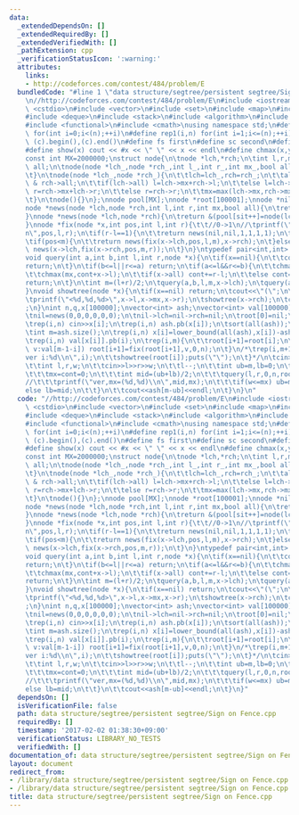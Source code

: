 ```yaml
---
data:
  _extendedDependsOn: []
  _extendedRequiredBy: []
  _extendedVerifiedWith: []
  _pathExtension: cpp
  _verificationStatusIcon: ':warning:'
  attributes:
    links:
    - http://codeforces.com/contest/484/problem/E
  bundledCode: "#line 1 \"data structure/segtree/persistent segtree/Sign on Fence.cpp\"\
    \n//http://codeforces.com/contest/484/problem/E\n#include <iostream>\n#include\
    \ <cstdio>\n#include <vector>\n#include <set>\n#include <map>\n#include <queue>\n\
    #include <deque>\n#include <stack>\n#include <algorithm>\n#include <cstring>\n\
    #include <functional>\n#include <cmath>\nusing namespace std;\n#define rep(i,n)\
    \ for(int i=0;i<(n);++i)\n#define rep1(i,n) for(int i=1;i<=(n);++i)\n#define all(c)\
    \ (c).begin(),(c).end()\n#define fs first\n#define sc second\n#define pb push_back\n\
    #define show(x) cout << #x << \" \" << x << endl\n#define chmax(x,y) x=max(x,y)\n\
    const int MX=2000000;\nstruct node{\n\tnode *lch,*rch;\n\tint l,r,mx;\n\tbool\
    \ all;\n\tnode(node *lch_,node *rch_,int l_,int r_,int mx_,bool all_){\n\t\tlch=lch_,rch=rch_,l=l_,r=r_,mx=mx_,all=all_;\n\
    \t}\n\tnode(node *lch_,node *rch_){\n\t\tlch=lch_,rch=rch_;\n\t\tall=lch->all\
    \ & rch->all;\n\t\tif(lch->all) l=lch->mx+rch->l;\n\t\telse l=lch->l;\n\t\tif(rch->all)\
    \ r=rch->mx+lch->r;\n\t\telse r=rch->r;\n\t\tmx=max(lch->mx,rch->mx);\n\t\tchmax(mx,lch->r+rch->l);\n\
    \t}\n\tnode(){}\n};\nnode pool[MX];\nnode *root[100001];\nnode *nil;\nint sit;\n\
    node *news(node *lch,node *rch,int l,int r,int mx,bool all){\n\treturn &(pool[sit++]=node(lch,rch,l,r,mx,all));\n\
    }\nnode *news(node *lch,node *rch){\n\treturn &(pool[sit++]=node(lch,rch));\n\
    }\nnode *fix(node *x,int pos,int l,int r){\t\t//0->1\n//\tprintf(\"pos,l,r=(%d,%d,%d)\\\
    n\",pos,l,r);\n\tif(r-l==1){\n\t\treturn news(nil,nil,1,1,1,1);\n\t}\n\tint m=(l+r)/2;\n\
    \tif(pos<m){\n\t\treturn news(fix(x->lch,pos,l,m),x->rch);\n\t}else{\n\t\treturn\
    \ news(x->lch,fix(x->rch,pos,m,r));\n\t}\n}\ntypedef pair<int,int> P;\nint mx,cont;\n\
    void query(int a,int b,int l,int r,node *x){\n\tif(x==nil){\n\t\tcont=0;\n\t\t\
    return;\n\t}\n\tif(b<=l||r<=a) return;\n\tif(a<=l&&r<=b){\n\t\tchmax(mx,x->mx);\n\
    \t\tchmax(mx,cont+x->l);\n\t\tif(x->all) cont+=r-l;\n\t\telse cont=x->r;\n\t\t\
    return;\n\t}\n\tint m=(l+r)/2;\n\tquery(a,b,l,m,x->lch);\n\tquery(a,b,m,r,x->rch);\n\
    }\nvoid showtree(node *x){\n\tif(x==nil) return;\n\tcout<<\"(\";\n\tshowtree(x->lch);\n\
    \tprintf(\"<%d,%d,%d>\",x->l,x->mx,x->r);\n\tshowtree(x->rch);\n\tcout<<\")\"\
    ;\n}\nint n,q,x[100000];\nvector<int> ash;\nvector<int> val[100000];\nint main(){\n\
    \tnil=news(0,0,0,0,0,0);\n\tnil->lch=nil->rch=nil;\n\troot[0]=nil;\n\tcin>>n;\n\
    \trep(i,n) cin>>x[i];\n\trep(i,n) ash.pb(x[i]);\n\tsort(all(ash));\n\tash.erase(unique(all(ash)),ash.end());\n\
    \tint m=ash.size();\n\trep(i,n) x[i]=lower_bound(all(ash),x[i])-ash.begin();\n\
    \trep(i,n) val[x[i]].pb(i);\n\trep(i,m){\n\t\troot[i+1]=root[i];\n\t\tfor(int\
    \ v:val[m-1-i]) root[i+1]=fix(root[i+1],v,0,n);\n\t}\n/*\trep(i,m+1){\n\t\tprintf(\"\
    ver i:%d\\n\",i);\n\t\tshowtree(root[i]);puts(\"\");\n\t}*/\n\tcin>>q;\n\trep(i,q){\n\
    \t\tint l,r,w;\n\t\tcin>>l>>r>>w;\n\t\tl--;\n\t\tint ub=m,lb=0;\n\t\twhile(ub-lb>1){\n\
    \t\t\tmx=cont=0;\n\t\t\tint mid=(ub+lb)/2;\n\t\t\tquery(l,r,0,n,root[mid]);\n\
    //\t\t\tprintf(\"ver,mx=(%d,%d)\\n\",mid,mx);\n\t\t\tif(w<=mx) ub=mid;\n\t\t\t\
    else lb=mid;\n\t\t}\n\t\tcout<<ash[m-ub]<<endl;\n\t}\n}\n"
  code: "//http://codeforces.com/contest/484/problem/E\n#include <iostream>\n#include\
    \ <cstdio>\n#include <vector>\n#include <set>\n#include <map>\n#include <queue>\n\
    #include <deque>\n#include <stack>\n#include <algorithm>\n#include <cstring>\n\
    #include <functional>\n#include <cmath>\nusing namespace std;\n#define rep(i,n)\
    \ for(int i=0;i<(n);++i)\n#define rep1(i,n) for(int i=1;i<=(n);++i)\n#define all(c)\
    \ (c).begin(),(c).end()\n#define fs first\n#define sc second\n#define pb push_back\n\
    #define show(x) cout << #x << \" \" << x << endl\n#define chmax(x,y) x=max(x,y)\n\
    const int MX=2000000;\nstruct node{\n\tnode *lch,*rch;\n\tint l,r,mx;\n\tbool\
    \ all;\n\tnode(node *lch_,node *rch_,int l_,int r_,int mx_,bool all_){\n\t\tlch=lch_,rch=rch_,l=l_,r=r_,mx=mx_,all=all_;\n\
    \t}\n\tnode(node *lch_,node *rch_){\n\t\tlch=lch_,rch=rch_;\n\t\tall=lch->all\
    \ & rch->all;\n\t\tif(lch->all) l=lch->mx+rch->l;\n\t\telse l=lch->l;\n\t\tif(rch->all)\
    \ r=rch->mx+lch->r;\n\t\telse r=rch->r;\n\t\tmx=max(lch->mx,rch->mx);\n\t\tchmax(mx,lch->r+rch->l);\n\
    \t}\n\tnode(){}\n};\nnode pool[MX];\nnode *root[100001];\nnode *nil;\nint sit;\n\
    node *news(node *lch,node *rch,int l,int r,int mx,bool all){\n\treturn &(pool[sit++]=node(lch,rch,l,r,mx,all));\n\
    }\nnode *news(node *lch,node *rch){\n\treturn &(pool[sit++]=node(lch,rch));\n\
    }\nnode *fix(node *x,int pos,int l,int r){\t\t//0->1\n//\tprintf(\"pos,l,r=(%d,%d,%d)\\\
    n\",pos,l,r);\n\tif(r-l==1){\n\t\treturn news(nil,nil,1,1,1,1);\n\t}\n\tint m=(l+r)/2;\n\
    \tif(pos<m){\n\t\treturn news(fix(x->lch,pos,l,m),x->rch);\n\t}else{\n\t\treturn\
    \ news(x->lch,fix(x->rch,pos,m,r));\n\t}\n}\ntypedef pair<int,int> P;\nint mx,cont;\n\
    void query(int a,int b,int l,int r,node *x){\n\tif(x==nil){\n\t\tcont=0;\n\t\t\
    return;\n\t}\n\tif(b<=l||r<=a) return;\n\tif(a<=l&&r<=b){\n\t\tchmax(mx,x->mx);\n\
    \t\tchmax(mx,cont+x->l);\n\t\tif(x->all) cont+=r-l;\n\t\telse cont=x->r;\n\t\t\
    return;\n\t}\n\tint m=(l+r)/2;\n\tquery(a,b,l,m,x->lch);\n\tquery(a,b,m,r,x->rch);\n\
    }\nvoid showtree(node *x){\n\tif(x==nil) return;\n\tcout<<\"(\";\n\tshowtree(x->lch);\n\
    \tprintf(\"<%d,%d,%d>\",x->l,x->mx,x->r);\n\tshowtree(x->rch);\n\tcout<<\")\"\
    ;\n}\nint n,q,x[100000];\nvector<int> ash;\nvector<int> val[100000];\nint main(){\n\
    \tnil=news(0,0,0,0,0,0);\n\tnil->lch=nil->rch=nil;\n\troot[0]=nil;\n\tcin>>n;\n\
    \trep(i,n) cin>>x[i];\n\trep(i,n) ash.pb(x[i]);\n\tsort(all(ash));\n\tash.erase(unique(all(ash)),ash.end());\n\
    \tint m=ash.size();\n\trep(i,n) x[i]=lower_bound(all(ash),x[i])-ash.begin();\n\
    \trep(i,n) val[x[i]].pb(i);\n\trep(i,m){\n\t\troot[i+1]=root[i];\n\t\tfor(int\
    \ v:val[m-1-i]) root[i+1]=fix(root[i+1],v,0,n);\n\t}\n/*\trep(i,m+1){\n\t\tprintf(\"\
    ver i:%d\\n\",i);\n\t\tshowtree(root[i]);puts(\"\");\n\t}*/\n\tcin>>q;\n\trep(i,q){\n\
    \t\tint l,r,w;\n\t\tcin>>l>>r>>w;\n\t\tl--;\n\t\tint ub=m,lb=0;\n\t\twhile(ub-lb>1){\n\
    \t\t\tmx=cont=0;\n\t\t\tint mid=(ub+lb)/2;\n\t\t\tquery(l,r,0,n,root[mid]);\n\
    //\t\t\tprintf(\"ver,mx=(%d,%d)\\n\",mid,mx);\n\t\t\tif(w<=mx) ub=mid;\n\t\t\t\
    else lb=mid;\n\t\t}\n\t\tcout<<ash[m-ub]<<endl;\n\t}\n}"
  dependsOn: []
  isVerificationFile: false
  path: data structure/segtree/persistent segtree/Sign on Fence.cpp
  requiredBy: []
  timestamp: '2017-02-02 01:38:30+09:00'
  verificationStatus: LIBRARY_NO_TESTS
  verifiedWith: []
documentation_of: data structure/segtree/persistent segtree/Sign on Fence.cpp
layout: document
redirect_from:
- /library/data structure/segtree/persistent segtree/Sign on Fence.cpp
- /library/data structure/segtree/persistent segtree/Sign on Fence.cpp.html
title: data structure/segtree/persistent segtree/Sign on Fence.cpp
---
```

